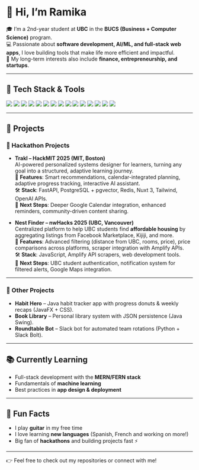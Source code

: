 # 👋 Hi, I’m Ramika  

🎓 I’m a 2nd-year student at **UBC** in the **BUCS (Business + Computer Science)** program.  
💻 Passionate about **software development, AI/ML, and full-stack web apps**, I love building tools that make life more efficient and impactful.  
🚀 My long-term interests also include **finance, entrepreneurship, and startups**.  

---

## 🔧 Tech Stack & Tools  

<p align="left">  
  <!-- Languages -->  
  <img src="https://img.shields.io/badge/Java-ED8B00?style=for-the-badge&logo=openjdk&logoColor=white"/>  
  <img src="https://img.shields.io/badge/JavaScript-F7DF1E?style=for-the-badge&logo=javascript&logoColor=black"/>  
  <img src="https://img.shields.io/badge/Python-3776AB?style=for-the-badge&logo=python&logoColor=white"/>  
  <img src="https://img.shields.io/badge/C++-00599C?style=for-the-badge&logo=cplusplus&logoColor=white"/>  

  <!-- Web & App Dev -->  
  <img src="https://img.shields.io/badge/MERN%20Stack-3C873A?style=for-the-badge&logo=mongodb&logoColor=white"/>  
  <img src="https://img.shields.io/badge/FERN%20Stack-0FAAFF?style=for-the-badge&logo=react&logoColor=white"/>  
  <img src="https://img.shields.io/badge/Nuxt-00DC82?style=for-the-badge&logo=nuxt.js&logoColor=white"/>  
  <img src="https://img.shields.io/badge/Tailwind_CSS-38B2AC?style=for-the-badge&logo=tailwind-css&logoColor=white"/>  
  <img src="https://img.shields.io/badge/JavaFX-FF6600?style=for-the-badge&logo=java&logoColor=white"/>  

  <!-- Backend & DB -->  
  <img src="https://img.shields.io/badge/FastAPI-009688?style=for-the-badge&logo=fastapi&logoColor=white"/>  
  <img src="https://img.shields.io/badge/PostgreSQL-336791?style=for-the-badge&logo=postgresql&logoColor=white"/>  
  <img src="https://img.shields.io/badge/Redis-DC382D?style=for-the-badge&logo=redis&logoColor=white"/>  

  <!-- Tools -->  
  <img src="https://img.shields.io/badge/Git-F05032?style=for-the-badge&logo=git&logoColor=white"/>  
  <img src="https://img.shields.io/badge/GitHub-181717?style=for-the-badge&logo=github&logoColor=white"/>  
  <img src="https://img.shields.io/badge/Gradle-02303A?style=for-the-badge&logo=gradle&logoColor=white"/>  
</p>  

---

## 📂 Projects  

### 🌟 Hackathon Projects  
- **Trakl – HackMIT 2025 (MIT, Boston)**  
  AI-powered personalized systems designer for learners, turning any goal into a structured, adaptive learning journey.  
  🔑 **Features**: Smart recommendations, calendar-integrated planning, adaptive progress tracking, interactive AI assistant.  
  🛠️ **Stack**: FastAPI, PostgreSQL + pgvector, Redis, Nuxt 3, Tailwind, OpenAI APIs.  
  🌱 **Next Steps**: Deeper Google Calendar integration, enhanced reminders, community-driven content sharing.  

- **Nest Finder – nwHacks 2025 (UBC, Vancouver)**  
  Centralized platform to help UBC students find **affordable housing** by aggregating listings from Facebook Marketplace, Kijiji, and more.  
  🔑 **Features**: Advanced filtering (distance from UBC, rooms, price), price comparisons across platforms, scraper integration with Amplify APIs.  
  🛠️ **Stack**: JavaScript, Amplify API scrapers, web development tools.  
  🌱 **Next Steps**: UBC student authentication, notification system for filtered alerts, Google Maps integration.  

---

### 🎯 Other Projects  
- **Habit Hero** – Java habit tracker app with progress donuts & weekly recaps (JavaFX + CSS).  
- **Book Library** – Personal library system with JSON persistence (Java Swing).  
- **Roundtable Bot** – Slack bot for automated team rotations (Python + Slack Bolt).  

---

## 📚 Currently Learning  
- Full-stack development with the **MERN/FERN stack**  
- Fundamentals of **machine learning**  
- Best practices in **app design & deployment**  

---

## 🎸 Fun Facts  
- I play **guitar** in my free time  
- I love learning **new languages** (Spanish, French and working on more!)  
- Big fan of **hackathons** and building projects fast ⚡  

---

👉 Feel free to check out my repositories or connect with me!  

